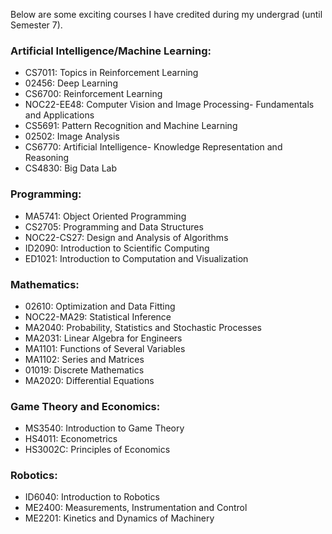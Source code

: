 Below are some exciting courses I have credited during my undergrad (until Semester 7).

### Artificial Intelligence/Machine Learning:
* CS7011: Topics in Reinforcement Learning
* 02456: Deep Learning
* CS6700: Reinforcement Learning
* NOC22-EE48: Computer Vision and Image Processing- Fundamentals and Applications
* CS5691: Pattern Recognition and Machine Learning
* 02502: Image Analysis
* CS6770: Artificial Intelligence- Knowledge Representation and Reasoning
* CS4830: Big Data Lab

### Programming:
* MA5741: Object Oriented Programming
* CS2705: Programming and Data Structures
* NOC22-CS27: Design and Analysis of Algorithms
* ID2090: Introduction to Scientific Computing
* ED1021: Introduction to Computation and Visualization

### Mathematics:
* 02610: Optimization and Data Fitting
* NOC22-MA29: Statistical Inference
* MA2040: Probability, Statistics and Stochastic Processes
* MA2031: Linear Algebra for Engineers
* MA1101: Functions of Several Variables
* MA1102: Series and Matrices
* 01019: Discrete Mathematics
* MA2020: Differential Equations

### Game Theory and Economics:
* MS3540: Introduction to Game Theory
* HS4011: Econometrics
* HS3002C: Principles of Economics

### Robotics:
* ID6040: Introduction to Robotics
* ME2400: Measurements, Instrumentation and Control
* ME2201: Kinetics and Dynamics of Machinery
